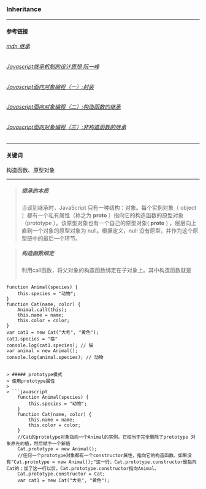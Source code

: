### Inheritance

-------------
#### 参考链接
###### [mdn 继承](https://developer.mozilla.org/zh-CN/docs/Web/JavaScript/Inheritance_and_the_prototype_chain)
###### [Javascript继承机制的设计思想 阮一峰](http://www.ruanyifeng.com/blog/2011/06/designing_ideas_of_inheritance_mechanism_in_javascript.html)
###### [Javascript面向对象编程（一）:封装](http://www.ruanyifeng.com/blog/2011/06/designing_ideas_of_inheritance_mechanism_in_javascript.html)
###### [Javascript面向对象编程（二）:构造函数的继承](http://www.ruanyifeng.com/blog/2010/05/object-oriented_javascript_inheritance.html)
###### [Javascript面向对象编程（三）:非构造函数的继承](http://www.ruanyifeng.com/blog/2010/05/object-oriented_javascript_inheritance_continued.html)

-------------

#### 关键词
构造函数、原型对象

-------------
> ##### 继承的本质
> 当谈到继承时，JavaScript 只有一种结构：对象。每个实例对象（ object ）都有一个私有属性（称之为 __proto__ ）指向它的构造函数的原型对象（prototype ）。该原型对象也有一个自己的原型对象( __proto__ ) ，层层向上直到一个对象的原型对象为 null。根据定义，null 没有原型，并作为这个原型链中的最后一个环节。

> ##### 构造函数绑定
> 利用call函数，将父对象的构造函数绑定在子对象上。其中构造函数就是
> 
> ```javascript
	function Animal(species) {
		this.species = "动物";
	}
	function Cat(name, color) {
		Animal.call(this);
		this.name = name;
		this.color = color;
	}
	var cat1 = new Cat("大毛", "黄色");
	cat1.species = "猫"
	console.log(cat1.species); // 猫
	var animal = new Animal();
	console.log(animal.species); // 动物
```

> ##### prototype模式
> 使用prototype属性
> 
> ```javascript
	function Animal(species) {
		this.species = "动物";
	}
	function Cat(name, color) {
		this.name = name;
		this.color = color;
	}
	//Cat的prototype对象指向一个Animal的实例。它相当于完全删除了prototype 对象原先的值，然后赋予一个新值
	Cat.prototype = new Animal();
	//任何一个prototype对象都有一个constructor属性，指向它的构造函数。如果没有"Cat.prototype = new Animal();"这一行，Cat.prototype.constructor是指向Cat的；加了这一行以后，Cat.prototype.constructor指向Animal。
	Cat.prototype.constructor = Cat;
	var cat1 = new Cat("大毛", "黄色");
```
